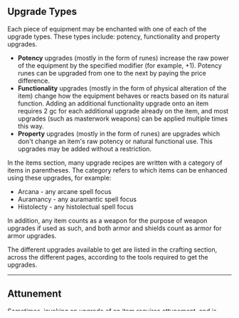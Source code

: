 ## Upgrade Types
 
Each piece of equipment may be enchanted with one of each of the upgrade types. These types include: potency, functionality and property upgrades.

- **Potency** upgrades (mostly in the form of runes) increase the raw power of the equipment by the specified modifier (for example, +1). Potency runes can be upgraded from one to the next by paying the price difference.
- **Functionality** upgrades (mostly in the form of physical alteration of the item) change how the equipment behaves or reacts based on its natural function. Adding an additional functionality upgrade onto an item requires 2 gc for each additional upgrade already on the item, and most upgrades (such as masterwork weapons) can be applied multiple times this way.
- **Property** upgrades (mostly in the form of runes) are upgrades which don't change an item's raw potency or natural functional use. This upgrades may be added without a restriction.
 
In the items section, many upgrade recipes are written with a category of items in parentheses. The category refers to which items can be enhanced using these upgrades, for example:

- Arcana - any arcane spell focus
- Auramancy - any auramantic spell focus
- Histolecty - any histolectual spell focus

In addition, any item counts as a weapon for the purpose of weapon upgrades if used as such, and both armor and shields count as armor for armor upgrades.
 
The different upgrades available to get are listed in the crafting section, across the different pages, according to the tools required to get the upgrades.
- - -
## Attunement
 
Sometimes, invoking an upgrade of an item requires attunement, and is indicated by the _(Requires Attunement)_ notation next to the upgrade type.  
Each creature can attune to a number of items lesser than or equal to their proficiency modifier, and while an item can have multiple upgrades requiring attunement, attuning to the item includes all of its upgrades - counting as only 1 towards the attunement limit.
 
The process of attunement to an item can be initiated during a short or long rest. The item must stay close to the person wishing to attune to it for the whole rest, after which they are attuned. Only one creature may attune to an item unless specified otherwise, and when someone attunes to an already-attuned-to item, they override the item's attunement to themselves. From then on, they can be called the item's "attuned".